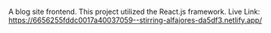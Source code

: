 A blog site frontend. This project utilized the React.js framework.
Live Link: https://6656255fddc0017a40037059--stirring-alfajores-da5df3.netlify.app/
